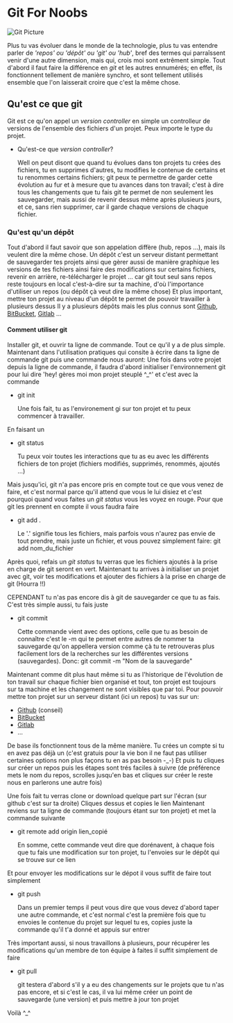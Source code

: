 # Git For Noobs

![Git Picture](https://cdn-images-1.medium.com/fit/t/1600/480/1*S-_fv45WT4MgqtnPVsxtHQ.jpeg)

Plus tu vas évoluer dans le monde de la technologie, plus tu vas entendre parler de _'repos' ou 'dépôt' ou 'git' ou 'hub'_, bref des termes qui parraîssent venir d'une autre dimension, mais qui, crois moi sont extrêment simple.
Tout d'abord il faut faire la différence en *git* et les autres ennumérés; en effet, ils fonctionnent tellement de manière synchro, et sont tellement utilisés ensemble que l'on laisserait croire que c'est la même chose.

## Qu'est ce que git

Git est ce qu'on appel un _version controller_ en simple un controlleur de versions de l'ensemble des fichiers d'un projet. Peux importe le type du projet.

* Qu'est-ce que _version controller_?

    Well on peut disont que quand tu évolues dans ton projets tu crées des fichiers, tu en supprimes d'autres, tu modifies le contenue de certains et tu renommes certains fichiers; git peux te permettre de garder cette évolution au fur et à mesure que tu avances dans ton travail; c'est à dire tous les changements que tu fais git te permet de non seulement les sauvegarder, mais aussi de revenir dessus même après plusieurs jours, et ce, sans rien supprimer, car il garde chaque versions de chaque fichier.

### Qu'est qu'un dépôt

Tout d'abord il faut savoir que son appelation diffère (hub, repos ...), mais ils veulent dire la même chose.
Un dépôt c'est un serveur distant permettant de sauvegarder tes projets ainsi que gèrer aussi de manière graphique les versions de tes fichiers ainsi faire des modifications sur certains fichiers, revenir en arrière, re-télécharger le projet ... car git tout seul sans repos reste toujours en local c'est-à-dire sur ta machine, d'où l'importance d'utiliser un repos (ou dépôt çà veut dire la même chose)
Et plus important, mettre ton projet au niveau d'un dépôt te permet de pouvoir travailler à plusieurs dessus
Il y a plusieurs dépôts mais les plus connus sont [Github](https://github.com/), [BitBucket](https://bitbucket.org/), [Gitlab](https://gitlab.com/) ...

#### Comment utiliser git

Installer git, et ouvrir ta ligne de commande.
Tout ce qu'il y a de plus simple.
Maintenant dans l'utilisation pratiques qui consite à écrire dans ta ligne de commande git puis une commande nous auront:
Une fois dans votre projet depuis la ligne de commande, il faudra d'abord initialiser l'environnement git pour lui dire 'hey! gères moi mon projet steuplé ^_^' et c'est avec la commande

* git init

    Une fois fait, tu as l'environement gi sur ton projet et tu peux commencer à travailler.

En faisant un

* git status

    Tu peux voir toutes les interactions que tu as eu avec les différents fichiers de ton projet (fichiers modifiés, supprimés, renommés, ajoutés ...)

Mais jusqu'ici, git n'a pas encore pris en compte tout ce que vous venez de faire, et c'est normal parce qu'il attend que vous le lui disiez et c'est pourquoi quand vous faites un _git status_ vous les voyez en rouge.
Pour que git les prennent en compte il vous faudra faire

* git add .

    Le '.' signifie tous les fichiers, mais parfois vous n'aurez pas envie de tout prendre, mais juste un fichier, et vous pouvez simplement faire:
    git add nom_du_fichier

Après quoi, refais un _git status_ tu verras que les fichiers ajoutés à la prise en charge de git seront en vert.
Maintenant tu arrives à initialiser un projet avec git, voir tes modifications et ajouter des fichiers à la prise en charge de git (Hourra !!)

CEPENDANT tu n'as pas encore dis à git de sauvegarder ce que tu as fais. C'est très simple aussi, tu fais juste

* git commit

    Cette commande vient avec des options, celle que tu as besoin de connaître c'est le -m qui te permet entre autres de nommer ta sauvegarde qu'on appellera version comme çà tu te retrouveras plus facilement lors de la recherches sur les différentes versions (sauvegardes). Donc:
    git commit -m "Nom de la sauvegarde"

Maintenant comme dit plus haut même si tu as l'historique de l'évolution de ton travail sur chaque fichier bien organisé et tout, ton projet est toujours sur ta machine et les changement ne sont visibles que par toi.
Pour pouvoir mettre ton projet sur un serveur distant (ici un repos) tu vas sur un:

* [Github](https://github.com/) (conseil)
* [BitBucket](https://bitbucket.org/)
* [Gitlab](https://gitlab.com/)
* ...

De base ils fonctionnent tous de la même manière.
Tu crées un compte si tu en avez pas déjà un (c'est gratuis pour la vie bon il ne faut pas utiliser certaines options non plus façons tu en as pas besoin -_-)
Et puis tu cliques sur créer un repos puis les étapes sont trés faciles à suivre (de préférence mets le nom du repos, scrolles jusqu'en bas et cliques sur créer le reste nous en parlerons une autre fois)

Une fois fait tu verras clone or download quelque part sur l'écran (sur github c'est sur ta droite)
Cliques dessus et copies le lien
Maintenant reviens sur ta ligne de commande (toujours étant sur ton projet) et met la commande suivante

* git remote add origin lien_copié

    En somme, cette commande veut dire que dorénavent, à chaque fois que tu fais une modification sur ton projet, tu l'envoies sur le dépôt qui se trouve sur ce lien

Et pour envoyer les modifications sur le dépot il vous suffit de faire tout simplement

* git push

    Dans un premier temps il peut vous dire que vous devez d'abord taper une autre commande, et c'est normal c'est la première fois que tu envoies le contenue du projet sur lequel tu es, copies juste la commande qu'il t'a donné et appuis sur entrer

Très important aussi, si nous travaillons à plusieurs, pour récupérer les modifications qu'un membre de ton équipe à faites il suffit simplement de faire

* git pull

    git testera d'abord s'il y a eu des changements sur le projets que tu n'as pas encore, et si c'est le cas, il va lui même créer un point de sauvegarde (une version) et puis mettre à jour ton projet

Voilà ^_^
